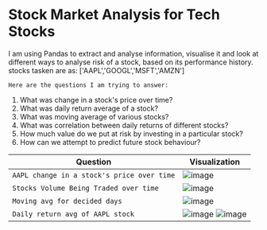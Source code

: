 # Stock Market Analysis for Tech Stocks
I am using Pandas to extract and analyse information, visualise it and look at different ways to analyse risk of a stock, based on its performance history.
stocks tasken are as: ['AAPL','GOOGL','MSFT','AMZN']

`Here are the questions I am trying to answer:`
1. What was change in a stock's price over time?
2. What was daily return average of a stock?
3. What was moving average of various stocks?
4. What was correlation between daily returns of different stocks?
5. How much value do we put at risk by investing in a particular stock?
6. How can we attempt to predict future stock behaviour?

Question | Visualization
-----|------
`AAPL change in a stock's price over time` | ![image](https://user-images.githubusercontent.com/26667491/128809809-2430fcd0-a0cc-46a4-896b-dbe5281ce098.png)
`Stocks Volume Being Traded over time` | ![image](https://user-images.githubusercontent.com/26667491/128809868-41e63922-2781-439e-8cb7-869c90a1d3be.png)
`Moving avg for decided days` | ![image](https://user-images.githubusercontent.com/26667491/128809974-0a3c7f77-e092-4cdc-89a3-f1a79a3b3480.png)
`Daily return avg of AAPL stock` | ![image](https://user-images.githubusercontent.com/26667491/128810064-0993fb39-79f9-4f0f-910b-8ebf08ccd7b6.png) ![image](https://user-images.githubusercontent.com/26667491/128810085-dbbafaf6-bf2b-4bc0-bc1c-7bcd82b7f804.png)
